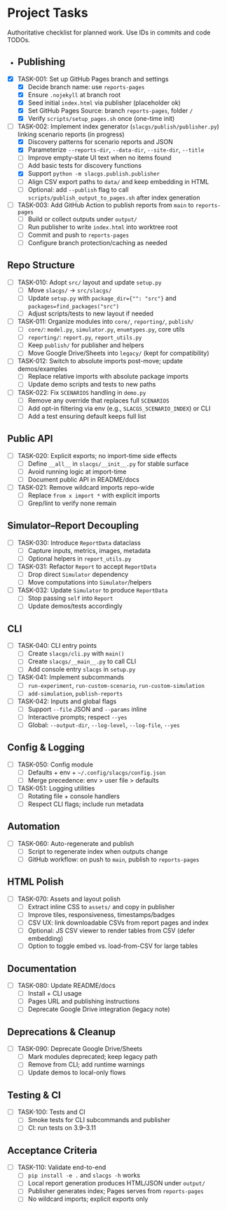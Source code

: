 # Project Tasks

Authoritative checklist for planned work. Use IDs in commits and code TODOs.

- ## Publishing
- [x] TASK-001: Set up GitHub Pages branch and settings
  - [x] Decide branch name: use `reports-pages`
  - [x] Ensure `.nojekyll` at branch root
  - [x] Seed initial `index.html` via publisher (placeholder ok)
  - [x] Set GitHub Pages Source: branch `reports-pages`, folder `/`
  - [x] Verify `scripts/setup_pages.sh` once (one-time init)
- [ ] TASK-002: Implement index generator (`slacgs/publish/publisher.py`) linking scenario reports (in progress)
  - [x] Discovery patterns for scenario reports and JSON
  - [x] Parameterize `--reports-dir`, `--data-dir`, `--site-dir`, `--title`
  - [ ] Improve empty-state UI text when no items found
  - [ ] Add basic tests for discovery functions
  - [x] Support `python -m slacgs.publish.publisher`
  - [ ] Align CSV export paths to `data/` and keep embedding in HTML
  - [ ] Optional: add `--publish` flag to call `scripts/publish_output_to_pages.sh` after index generation
- [ ] TASK-003: Add GitHub Action to publish reports from `main` to `reports-pages`
  - [ ] Build or collect outputs under `output/`
  - [ ] Run publisher to write `index.html` into worktree root
  - [ ] Commit and push to `reports-pages`
  - [ ] Configure branch protection/caching as needed

## Repo Structure
- [ ] TASK-010: Adopt `src/` layout and update `setup.py`
  - [ ] Move `slacgs/` → `src/slacgs/`
  - [ ] Update `setup.py` with `package_dir={"": "src"}` and `packages=find_packages("src")`
  - [ ] Adjust scripts/tests to new layout if needed
- [ ] TASK-011: Organize modules into `core/`, `reporting/`, `publish/`
  - [ ] `core/`: `model.py`, `simulator.py`, `enumtypes.py`, core utils
  - [ ] `reporting/`: `report.py`, `report_utils.py`
  - [ ] Keep `publish/` for publisher and helpers
  - [ ] Move Google Drive/Sheets into `legacy/` (kept for compatibility)
- [ ] TASK-012: Switch to absolute imports post-move; update demos/examples
  - [ ] Replace relative imports with absolute package imports
  - [ ] Update demo scripts and tests to new paths
- [ ] TASK-022: Fix `SCENARIOS` handling in `demo.py`
  - [ ] Remove any override that replaces full `SCENARIOS`
  - [ ] Add opt-in filtering via env (e.g., `SLACGS_SCENARIO_INDEX`) or CLI
  - [ ] Add a test ensuring default keeps full list

## Public API
- [ ] TASK-020: Explicit exports; no import-time side effects
  - [ ] Define `__all__` in `slacgs/__init__.py` for stable surface
  - [ ] Avoid running logic at import-time
  - [ ] Document public API in README/docs
- [ ] TASK-021: Remove wildcard imports repo-wide
  - [ ] Replace `from x import *` with explicit imports
  - [ ] Grep/lint to verify none remain

## Simulator–Report Decoupling
- [ ] TASK-030: Introduce `ReportData` dataclass
  - [ ] Capture inputs, metrics, images, metadata
  - [ ] Optional helpers in `report_utils.py`
- [ ] TASK-031: Refactor `Report` to accept `ReportData`
  - [ ] Drop direct `Simulator` dependency
  - [ ] Move computations into `Simulator`/helpers
- [ ] TASK-032: Update `Simulator` to produce `ReportData`
  - [ ] Stop passing `self` into `Report`
  - [ ] Update demos/tests accordingly

## CLI
- [ ] TASK-040: CLI entry points
  - [ ] Create `slacgs/cli.py` with `main()`
  - [ ] Create `slacgs/__main__.py` to call CLI
  - [ ] Add console entry `slacgs` in `setup.py`
- [ ] TASK-041: Implement subcommands
  - [ ] `run-experiment`, `run-custom-scenario`, `run-custom-simulation`
  - [ ] `add-simulation`, `publish-reports`
- [ ] TASK-042: Inputs and global flags
  - [ ] Support `--file` JSON and `--params` inline
  - [ ] Interactive prompts; respect `--yes`
  - [ ] Global: `--output-dir`, `--log-level`, `--log-file`, `--yes`

## Config & Logging
- [ ] TASK-050: Config module
  - [ ] Defaults + env + `~/.config/slacgs/config.json`
  - [ ] Merge precedence: env > user file > defaults
- [ ] TASK-051: Logging utilities
  - [ ] Rotating file + console handlers
  - [ ] Respect CLI flags; include run metadata

## Automation
- [ ] TASK-060: Auto-regenerate and publish
  - [ ] Script to regenerate index when outputs change
  - [ ] GitHub workflow: on push to `main`, publish to `reports-pages`

## HTML Polish
- [ ] TASK-070: Assets and layout polish
  - [ ] Extract inline CSS to `assets/` and copy in publisher
  - [ ] Improve tiles, responsiveness, timestamps/badges
  - [ ] CSV UX: link downloadable CSVs from report pages and index
  - [ ] Optional: JS CSV viewer to render tables from CSV (defer embedding)
  - [ ] Option to toggle embed vs. load-from-CSV for large tables

## Documentation
- [ ] TASK-080: Update README/docs
  - [ ] Install + CLI usage
  - [ ] Pages URL and publishing instructions
  - [ ] Deprecate Google Drive integration (legacy note)

## Deprecations & Cleanup
- [ ] TASK-090: Deprecate Google Drive/Sheets
  - [ ] Mark modules deprecated; keep legacy path
  - [ ] Remove from CLI; add runtime warnings
  - [ ] Update demos to local-only flows

## Testing & CI
- [ ] TASK-100: Tests and CI
  - [ ] Smoke tests for CLI subcommands and publisher
  - [ ] CI: run tests on 3.9–3.11

## Acceptance Criteria
- [ ] TASK-110: Validate end-to-end
  - [ ] `pip install -e .` and `slacgs -h` works
  - [ ] Local report generation produces HTML/JSON under `output/`
  - [ ] Publisher generates index; Pages serves from `reports-pages`
  - [ ] No wildcard imports; explicit exports only
